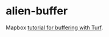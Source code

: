 # alien-buffer
Mapbox [tutorial for buffering with Turf](https://labs.mapbox.com/education/proximity-analysis/selecting-within-a-distance/). 
